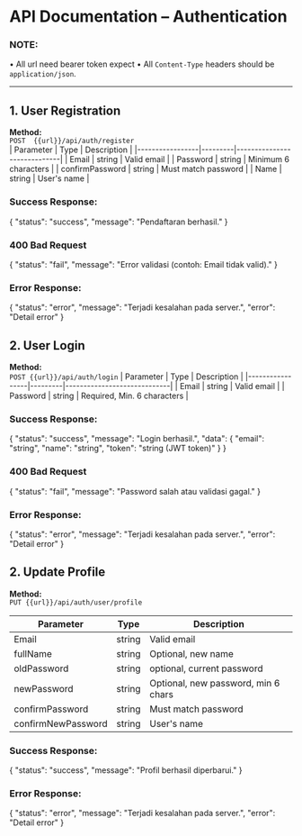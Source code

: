 # API Documentation – Authentication

### NOTE:
•	All url need bearer token expect
•	 All `Content-Type` headers should be `application/json`.

---

## 1. User Registration
**Method:**  
`POST  {{url}}/api/auth/register`	
| Parameter       | Type    | Description                 |
|-----------------|---------|-----------------------------|
| Email           | string  | Valid email                 |
| Password        | string  | Minimum 6 characters        |
| confirmPassword | string  | Must match password         |
| Name            | string  | User's name                 |

### Success Response:
{
  "status": "success",
  "message": "Pendaftaran berhasil."
}

### 400 Bad Request
{
  "status": "fail",
  "message": "Error validasi (contoh: Email tidak valid)."
}

### Error Response:
{
  "status": "error",
  "message": "Terjadi kesalahan pada server.",
  "error": "Detail error"
}

## 2. User Login
**Method:**  
`POST {{url}}/api/auth/login`
| Parameter       | Type    | Description                 |
|-----------------|---------|-----------------------------|
| Email           | string  | Valid email                 |
| Password        | string  | Required, Min. 6 characters |

### Success Response:
{
  "status": "success",
  "message": "Login berhasil.",
  "data": {
    "email": "string",
    "name": "string",
    "token": "string (JWT token)"
  }
}

### 400 Bad Request
{
  "status": "fail",
  "message": "Password salah atau validasi gagal."
}

### Error Response:
{
  "status": "error",
  "message": "Terjadi kesalahan pada server.",
  "error": "Detail error"
}

## 2. Update Profile
**Method:**  
`PUT {{url}}/api/auth/user/profile`

| Parameter               | Type    | Description                               |
|-------------------------|---------|-------------------------------------------|
| Email                   | string  | Valid email                               |
| fullName                | string  | Optional, new name                        |
| oldPassword             | string  | optional, current password                |
| newPassword             | string  | Optional, new password, min 6 chars       |
| confirmPassword         | string  | Must match password                       |
| confirmNewPassword      | string  | User's name                               |

### Success Response:
{
  "status": "success",
  "message": "Profil berhasil diperbarui."
} 

### Error Response:
{
  "status": "error",
  "message": "Terjadi kesalahan pada server.",
  "error": "Detail error"
}
